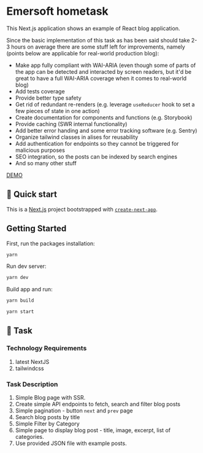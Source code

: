 # Emersoft hometask

This Next.js application shows an example of React blog application.

Since the basic implementation of this task as has been said should take 2-3 hours on average there are some stuff left for improvements, namely (points below are applicable for real-world production blog):

- Make app fully compliant with WAI-ARIA (even though some of parts of the app can be detected and interacted by screen readers, but it'd be great to have a full WAI-ARIA coverage when it comes to real-world blog)
- Add tests coverage
- Provide better type safety
- Get rid of redundant re-renders (e.g. leverage `useReducer` hook to set a few pieces of state in one action)
- Create documentation for components and functions (e.g. Storybook)
- Provide caching (SWR internal functionality)
- Add better error handing and some error tracking software (e.g. Sentry)
- Organize tailwind classes in alises for reusability
- Add authentication for endpoints so they cannot be triggered for malicious purposes
- SEO integration, so the posts can be indexed by search engines
- And so many other stuff

<a href="emersoft-hometask.vercel.app" target="_blank">DEMO</a>

## 🚀 Quick start

This is a [Next.js](https://nextjs.org/) project bootstrapped with [`create-next-app`](https://github.com/vercel/next.js/tree/canary/packages/create-next-app).

## Getting Started

First, run the packages installation:

```bash
yarn
```

Run dev server:

```bash
yarn dev
```

Build app and run:

```bash
yarn build

yarn start
```

## 📄 Task

### Technology Requirements

1. latest NextJS
2. tailwindcss

### Task Description

1. Simple Blog page with SSR.
2. Create simple API endpoints to fetch, search and filter blog posts
3. Simple pagination - button `next` and `prev` page
4. Search blog posts by title
5. Simple Filter by Category
6. Simple page to display blog post - title, image, excerpt, list of categories.
7. Use provided JSON file with example posts.
